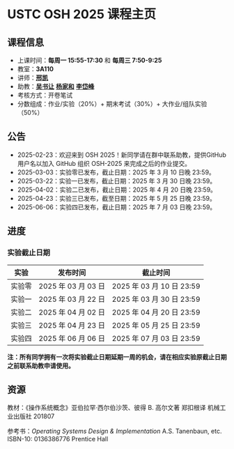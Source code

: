 # USTC OSH 2025 课程主页

## 课程信息

- 上课时间：**每周一 15:55-17:30** 和 **每周三 7:50-9:25**
- 教室：**3A110**
- 讲师：[**邢凯**](mailto:kxing@ustc.edu.cn)
- 助教：[**吴书让**](mailto:wu_sr@mail.ustc.edu.cn) [**杨家和**](mailto:xyang@mail.ustc.edu.cn) [**李岱峰**](mailto:@mail.ustc.edu.cn)
- 考核方式：开卷笔试
- 分数组成：作业/实验（20%）+ 期末考试（30%）+ 大作业/组队实验（50%）

## 公告

- 2025-02-23：欢迎来到 OSH 2025！新同学请在群中联系助教，提供GitHub用户名以加入 GitHub 组织 OSH-2025 来完成之后的作业提交。
- 2025-03-03：实验零已发布，截止日期：2025 年 3 月 10 日晚 23:59。
- 2025-03-22：实验一已发布，截止日期：2025 年 3 月 30 日晚 23:59。
- 2025-04-02：实验二已发布，截止日期：2025 年 4 月 20 日晚 23:59。
- 2025-04-23：实验三已发布，截至日期：2025 年 5 月 25 日晚 23:59。
- 2025-06-06：实验四已发布，截止日期：2025 年 7 月 03 日晚 23:59。


## 进度

### 实验截止日期

|  实验  |         发布时间         |         截止时间         |
| :----: | :----------------------: | :----------------------: |
| 实验零 | 2025 年 03 月 03 日   | 2025 年 03 月 10 日 23:59 |
| 实验一 | 2025 年 03 月 22 日   | 2025 年 03 月 30 日 23:59 |
| 实验二 | 2025 年 04 月 02 日   | 2025 年 04 月 20 日 23:59 |
| 实验三 | 2025 年 04 月 23 日   | 2025 年 05 月 25 日 23:59 |
| 实验四 | 2025 年 06 月 06 日   | 2025 年 07 月 03 日 23:59 |

**注：所有同学拥有一次将实验截止日期延期一周的机会，请在相应实验原截止日期之前联系助教申请使用。**

## 资源

教材：《操作系统概念》亚伯拉罕·西尔伯沙茨、彼得 B. 高尔文著 郑扣根译 机械工业出版社 201807

参考书：_Operating Systems Design & Implementation_ A.S. Tanenbaun, etc. ISBN-10: 0136386776 Prentice Hall
